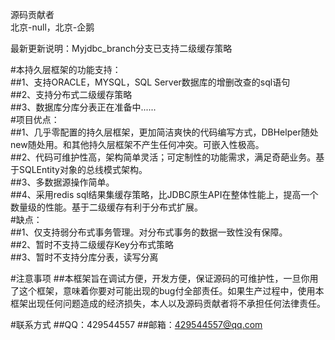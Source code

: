 源码贡献者<br />
北京-null，北京-企鹅<br />

最新更新说明：Myjdbc_branch分支已支持二级缓存策略<br />

#本持久层框架的功能支持：<br />
##1、支持ORACLE，MYSQL，SQL Server数据库的增删改查的sql语句<br />
##2、支持分布式二级缓存策略<br />
##3、数据库分库分表正在准备中......<br />
#项目优点：<br />
##1、几乎零配置的持久层框架，更加简洁爽快的代码编写方式，DBHelper随处new随处用。和其他持久层框架不产生任何冲突。可嵌入性极高。<br />
##2、代码可维护性高，架构简单灵活；可定制性的功能需求，满足奇葩业务。基于SQLEntity对象的总线模式架构。<br />
##3、多数据源操作简单。<br />
##4、采用redis sql结果集缓存策略，比JDBC原生API在整体性能上，提高一个数量级的性能。基于二级缓存有利于分布式扩展。<br />
#缺点：<br />
##1、仅支持弱分布式事务管理。对分布式事务的数据一致性没有保障。<br />
##2、暂时不支持二级缓存Key分布式策略<br />
##3、暂时不支持分库分表，读写分离<br />

#注意事项
##本框架旨在调试方便，开发方便，保证源码的可维护性，一旦你用了这个框架，意味着你要对可能出现的bug付全部责任。如果生产过程中，使用本框架出现任何问题造成的经济损失，本人以及源码贡献者将不承担任何法律责任。

#联系方式
##QQ：429544557
##邮箱：429544557@qq.com
